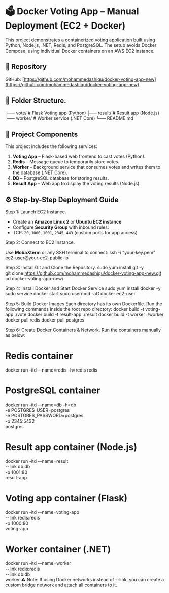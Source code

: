 # 🗳️ Docker Voting App – Manual Deployment (EC2 + Docker)

This project demonstrates a containerized voting application built using Python, Node.js, .NET, Redis, and PostgreSQL. The setup avoids Docker Compose, using individual Docker containers on an AWS EC2 instance.

## 📌 Repository

GitHub: [https://github.com/mohammedashiqu/docker-voting-app-new](https://github.com/mohammedashiqu/docker-voting-app-new)

## 📁 Folder Structure.

├── vote/ # Flask Voting app (Python)
├── result/ # Result app (Node.js)
├── worker/ # Worker service (.NET Core)
└── README.md

## 🔧 Project Components

This project includes the following services:

1. **Voting App** – Flask-based web frontend to cast votes (Python).
2. **Redis** – Message queue to temporarily store votes.
3. **Worker** – Background service that consumes votes and writes them to the database (.NET Core).
4. **DB** – PostgreSQL database for storing results.
5. **Result App** – Web app to display the voting results (Node.js).

## ⚙️ Step-by-Step Deployment Guide

Step 1: Launch EC2 Instance.

- Create an **Amazon Linux 2** or **Ubuntu EC2 instance**
- Configure **Security Group** with inbound rules:
- TCP: `20`, `1000`, `1001`, `2345`, `443` (custom ports for app access)

Step 2: Connect to EC2 Instance.

Use **MobaXterm** or any SSH terminal to connect:
ssh -i "your-key.pem" ec2-user@your-ec2-public-ip

Step 3: Install Git and Clone the Repository.
sudo yum install git -y       
git clone https://github.com/mohammedashiqu/docker-voting-app-new.git
cd docker-voting-app-new/

Step 4: Install Docker and Start Docker Service
sudo yum install docker -y
sudo service docker start
sudo usermod -aG docker ec2-user

Step 5: Build Docker Images
Each directory has its own Dockerfile. Run the following commands inside the root repo directory:
docker build -t voting-app ./vote
docker build -t result-app ./result
docker build -t worker ./worker
docker pull redis
docker pull postgres

Step 6: Create Docker Containers & Network.
Run the containers manually as below:
# Redis container
docker run -itd --name=redis -h=redis redis

# PostgreSQL container
docker run -itd --name=db -h=db \
  -e POSTGRES_USER=postgres \
  -e POSTGRES_PASSWORD=postgres \
  -p 2345:5432 \
  postgres

# Result app container (Node.js)
docker run -itd --name=result \
  --link db:db \
  -p 1001:80 \
  result-app

# Voting app container (Flask)
docker run -itd --name=voting-app \
  --link redis:redis \
  -p 1000:80 \
  voting-app

# Worker container (.NET)
docker run -itd --name=worker \
  --link redis:redis \
  --link db:db \
  worker
⚠️ Note: If using Docker networks instead of --link, you can create a custom bridge network and attach all containers to it.

